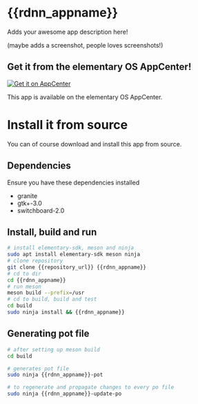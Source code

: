 # {{rdnn_appname}} 

Adds your awesome app description here!

(maybe adds a screenshot, people loves screenshots!)

## Get it from the elementary OS AppCenter!

[![Get it on AppCenter](https://appcenter.elementary.io/badge.svg)](https://appcenter.elementary.io/{{rdnn_appname}})

This app is available on the elementary OS AppCenter.

# Install it from source

You can of course download and install this app from source.

## Dependencies

Ensure you have these dependencies installed

* granite
* gtk+-3.0
* switchboard-2.0

## Install, build and run

```bash
# install elementary-sdk, meson and ninja 
sudo apt install elementary-sdk meson ninja
# clone repository
git clone {{repository_url}} {{rdnn_appname}}
# cd to dir
cd {{rdnn_appname}}
# run meson
meson build --prefix=/usr
# cd to build, build and test
cd build
sudo ninja install && {{rdnn_appname}}
```

## Generating pot file

```bash
# after setting up meson build
cd build

# generates pot file
sudo ninja {{rdnn_appname}}-pot

# to regenerate and propagate changes to every po file
sudo ninja {{rdnn_appname}}-update-po
```
